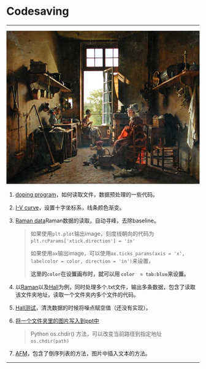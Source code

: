 # Codesaving

---

<center>
<img src = 'https://raw.githubusercontent.com/Wenyi-hub/ImageCloudSaving/master/image/Interior-of-a-Kitchen-1815-Martin-Drolling-oil-painting-1.jpg'
style = “10%”
alig = center/></center>



1. [doping program](https://github.com/Wenyi-hub/Codesaving/blob/master/ElectronicTranport.py)，如何读取文件，数据预处理的一些代码。

2. [I-V curve]()，设置十字坐标系，线条颜色渐变。

3. [Raman data](https://github.com/Wenyi-hub/Codesaving/blob/master/RamanDataFittingIncludeOriginalData.py)Raman数据的读取，自动寻峰，去除baseline。

   > 如果使用`plt.plot`输出image，刻度线朝向的代码为`plt.rcParams['xtick.direction'] = 'in'`
   >
   > 如果使用`ax`输出image，可以使用`ax.ticks_params(axis = 'x', labelcolor = color, direction = 'in')`来设置，
   >
   > **这里的`color`在设置画布时，就可以用 `color  = tab:blue`来设置。**

4. 以[Raman](https://github.com/Wenyi-hub/Codesaving/blob/master/BatchProcessingRamanFiles.py)以及[Hall](https://github.com/Wenyi-hub/Codesaving/blob/master/BatchProcessingHallFiles.py)为例，同时处理多个.txt文件，输出多条数据，包含了读取该文件夹地址，读取一个文件夹内多个文件的代码。

5. [Hall测试](C:\Users\wywu\OneDrive\文档\代码\HallMeasurement.py)，清洗数据的时候将噪点赋空值（还没有实现）。

6. [将一个文件夹里的图片写入到ppt中](https://github.com/Wenyi-hub/Codesaving/blob/master/WriteImageIntoPptx.py)

   > Python os.chdir() 方法，可以改变当前路径到指定地址`os.chdir(path)`

7. [AFM]([C:\Users\wywu\OneDrive\文档\代码](https://github.com/Wenyi-hub/Codesaving/blob/220929806b8222f063cc7b320366540e2d146f83/AFM.py))，包含了倒序列表的方法，图片中插入文本的方法。

---
